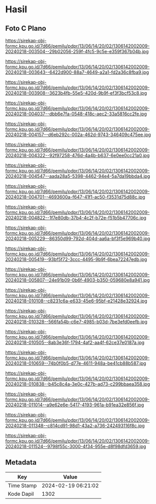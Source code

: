 # Hasil

## Foto C Plano

https://sirekap-obj-formc.kpu.go.id/7d66/pemilu/pdpr/13/06/14/20/02/1306142002009-20240218-003504--29b02056-259f-4fc5-9c5e-e359f367b04b.jpg

https://sirekap-obj-formc.kpu.go.id/7d66/pemilu/pdpr/13/06/14/20/02/1306142002009-20240218-003643--6422d900-88a7-4649-a2a1-fd2a36c8fba9.jpg

https://sirekap-obj-formc.kpu.go.id/7d66/pemilu/pdpr/13/06/14/20/02/1306142002009-20240218-003908--3623b4fb-55e5-420d-9b9f-ef3f3bcf53c8.jpg

https://sirekap-obj-formc.kpu.go.id/7d66/pemilu/pdpr/13/06/14/20/02/1306142002009-20240218-004037--dbb6e7fa-0548-418c-aec2-33a5816cc2fe.jpg

https://sirekap-obj-formc.kpu.go.id/7d66/pemilu/pdpr/13/06/14/20/02/1306142002009-20240218-004157--d6eb292c-002a-462d-9743-346409c475ee.jpg

https://sirekap-obj-formc.kpu.go.id/7d66/pemilu/pdpr/13/06/14/20/02/1306142002009-20240218-004322--92f97258-476d-4a4b-b637-6e0ee0cc21a0.jpg

https://sirekap-obj-formc.kpu.go.id/7d66/pemilu/pdpr/13/06/14/20/02/1306142002009-20240218-004547--aada28a5-5398-4462-94e4-5a7da19bbda4.jpg

https://sirekap-obj-formc.kpu.go.id/7d66/pemilu/pdpr/13/06/14/20/02/1306142002009-20240218-004701--4693600a-f647-41f1-ac50-f3531d75d88c.jpg

https://sirekap-obj-formc.kpu.go.id/7d66/pemilu/pdpr/13/06/14/20/02/1306142002009-20240218-004822--1f7e80db-37b4-4c2f-b72e-f51b5b47706c.jpg

https://sirekap-obj-formc.kpu.go.id/7d66/pemilu/pdpr/13/06/14/20/02/1306142002009-20240218-005229--86350d99-792d-404d-aa6a-bf3f5e969b40.jpg

https://sirekap-obj-formc.kpu.go.id/7d66/pemilu/pdpr/13/06/14/20/02/1306142002009-20240218-005419--93bf5f72-3ccc-4495-9b9f-6bea72247edb.jpg

https://sirekap-obj-formc.kpu.go.id/7d66/pemilu/pdpr/13/06/14/20/02/1306142002009-20240218-005807--24e91b09-0b6f-4903-b350-059680e8a941.jpg

https://sirekap-obj-formc.kpu.go.id/7d66/pemilu/pdpr/13/06/14/20/02/1306142002009-20240218-010108--c8231c6a-e633-45e6-95bf-e21428e32924.jpg

https://sirekap-obj-formc.kpu.go.id/7d66/pemilu/pdpr/13/06/14/20/02/1306142002009-20240218-010328--566fa54b-c6e7-4985-b03d-7be3efd0eefb.jpg

https://sirekap-obj-formc.kpu.go.id/7d66/pemilu/pdpr/13/06/14/20/02/1306142002009-20240218-010505--8ab3e36f-1794-4af2-aa4f-62ce37e0187a.jpg

https://sirekap-obj-formc.kpu.go.id/7d66/pemilu/pdpr/13/06/14/20/02/1306142002009-20240218-010659--74b0f0b5-d77e-4611-948a-be41cb88b587.jpg

https://sirekap-obj-formc.kpu.go.id/7d66/pemilu/pdpr/13/06/14/20/02/1306142002009-20240218-010838--b45c8c4a-3e0c-427b-ad73-c299bbaea358.jpg

https://sirekap-obj-formc.kpu.go.id/7d66/pemilu/pdpr/13/06/14/20/02/1306142002009-20240218-011014--a9e62e6e-5417-4193-961a-b91ea32e856f.jpg

https://sirekap-obj-formc.kpu.go.id/7d66/pemilu/pdpr/13/06/14/20/02/1306142002009-20240218-011348--c814cd91-98d1-43a2-a736-242493116f8c.jpg

https://sirekap-obj-formc.kpu.go.id/7d66/pemilu/pdpr/13/06/14/20/02/1306142002009-20240218-011524--9798f55c-3000-4f34-955e-d8f98dfd3659.jpg


## Metadata

| Key        | Value               |
| ---------- | ------------------- |
| Time Stamp | 2024-02-19 06:21:02 |
| Kode Dapil | 1302                |



